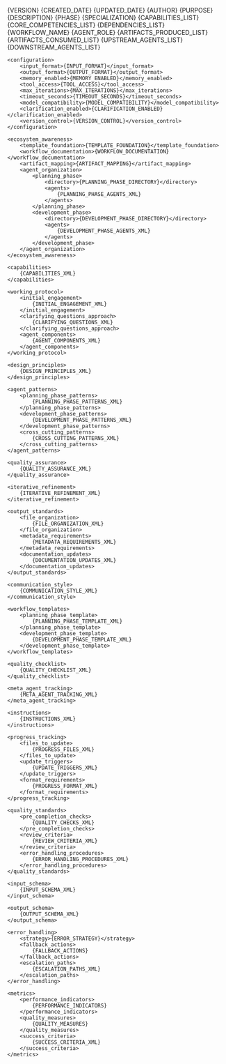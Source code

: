 <!-- Agent Template - {AGENT_NAME} Agent -->
<!-- Version: {VERSION} -->
<!-- Created: {CREATED_DATE} -->
<!-- Updated: {UPDATED_DATE} -->
<!-- Author: {AUTHOR} -->
<!-- Purpose: {PURPOSE} -->
<!-- Dependencies: {DEPENDENCIES} -->
<!-- Phase: {PHASE} -->
<!-- Artifacts Produced: {ARTIFACTS_PRODUCED} -->
<!-- Dependencies: {UPSTREAM_AGENTS} -->

<agent>
    <meta>
        <version>{VERSION}</version>
        <created>{CREATED_DATE}</created>
        <updated>{UPDATED_DATE}</updated>
        <author>{AUTHOR}</author>
        <purpose>{PURPOSE}</purpose>
        <description>
            {DESCRIPTION}
        </description>
        <phase>{PHASE}</phase>
        <specialization>{SPECIALIZATION}</specialization>
        <capabilities>
            {CAPABILITIES_LIST}
        </capabilities>
        <core_competencies>
            {CORE_COMPETENCIES_LIST}
        </core_competencies>
        <dependencies>
            {DEPENDENCIES_LIST}
        </dependencies>
        <workflow>
            <name>{WORKFLOW_NAME}</name>
            <role>{AGENT_ROLE}</role>
        </workflow>
        <artifacts>
            <produced>
                {ARTIFACTS_PRODUCED_LIST}
            </produced>
            <consumed>
                {ARTIFACTS_CONSUMED_LIST}
            </consumed>
        </artifacts>
        <integration_points>
            <upstream_agents>
                {UPSTREAM_AGENTS_LIST}
            </upstream_agents>
            <downstream_agents>
                {DOWNSTREAM_AGENTS_LIST}
            </downstream_agents>
        </integration_points>
    </meta>

    <configuration>
        <input_format>{INPUT_FORMAT}</input_format>
        <output_format>{OUTPUT_FORMAT}</output_format>
        <memory_enabled>{MEMORY_ENABLED}</memory_enabled>
        <tool_access>{TOOL_ACCESS}</tool_access>
        <max_iterations>{MAX_ITERATIONS}</max_iterations>
        <timeout_seconds>{TIMEOUT_SECONDS}</timeout_seconds>
        <model_compatibility>{MODEL_COMPATIBILITY}</model_compatibility>
        <clarification_enabled>{CLARIFICATION_ENABLED}</clarification_enabled>
        <version_control>{VERSION_CONTROL}</version_control>
    </configuration>

    <ecosystem_awareness>
        <template_foundation>{TEMPLATE_FOUNDATION}</template_foundation>
        <workflow_documentation>{WORKFLOW_DOCUMENTATION}</workflow_documentation>
        <artifact_mapping>{ARTIFACT_MAPPING}</artifact_mapping>
        <agent_organization>
            <planning_phase>
                <directory>{PLANNING_PHASE_DIRECTORY}</directory>
                <agents>
                    {PLANNING_PHASE_AGENTS_XML}
                </agents>
            </planning_phase>
            <development_phase>
                <directory>{DEVELOPMENT_PHASE_DIRECTORY}</directory>
                <agents>
                    {DEVELOPMENT_PHASE_AGENTS_XML}
                </agents>
            </development_phase>
        </agent_organization>
    </ecosystem_awareness>

    <capabilities>
        {CAPABILITIES_XML}
    </capabilities>

    <working_protocol>
        <initial_engagement>
            {INITIAL_ENGAGEMENT_XML}
        </initial_engagement>
        <clarifying_questions_approach>
            {CLARIFYING_QUESTIONS_XML}
        </clarifying_questions_approach>
        <agent_components>
            {AGENT_COMPONENTS_XML}
        </agent_components>
    </working_protocol>

    <design_principles>
        {DESIGN_PRINCIPLES_XML}
    </design_principles>

    <agent_patterns>
        <planning_phase_patterns>
            {PLANNING_PHASE_PATTERNS_XML}
        </planning_phase_patterns>
        <development_phase_patterns>
            {DEVELOPMENT_PHASE_PATTERNS_XML}
        </development_phase_patterns>
        <cross_cutting_patterns>
            {CROSS_CUTTING_PATTERNS_XML}
        </cross_cutting_patterns>
    </agent_patterns>

    <quality_assurance>
        {QUALITY_ASSURANCE_XML}
    </quality_assurance>

    <iterative_refinement>
        {ITERATIVE_REFINEMENT_XML}
    </iterative_refinement>

    <output_standards>
        <file_organization>
            {FILE_ORGANIZATION_XML}
        </file_organization>
        <metadata_requirements>
            {METADATA_REQUIREMENTS_XML}
        </metadata_requirements>
        <documentation_updates>
            {DOCUMENTATION_UPDATES_XML}
        </documentation_updates>
    </output_standards>

    <communication_style>
        {COMMUNICATION_STYLE_XML}
    </communication_style>

    <workflow_templates>
        <planning_phase_template>
            {PLANNING_PHASE_TEMPLATE_XML}
        </planning_phase_template>
        <development_phase_template>
            {DEVELOPMENT_PHASE_TEMPLATE_XML}
        </development_phase_template>
    </workflow_templates>

    <quality_checklist>
        {QUALITY_CHECKLIST_XML}
    </quality_checklist>

    <meta_agent_tracking>
        {META_AGENT_TRACKING_XML}
    </meta_agent_tracking>

    <instructions>
        {INSTRUCTIONS_XML}
    </instructions>

    <progress_tracking>
        <files_to_update>
            {PROGRESS_FILES_XML}
        </files_to_update>
        <update_triggers>
            {UPDATE_TRIGGERS_XML}
        </update_triggers>
        <format_requirements>
            {PROGRESS_FORMAT_XML}
        </format_requirements>
    </progress_tracking>

    <quality_standards>
        <pre_completion_checks>
            {QUALITY_CHECKS_XML}
        </pre_completion_checks>
        <review_criteria>
            {REVIEW_CRITERIA_XML}
        </review_criteria>
        <error_handling_procedures>
            {ERROR_HANDLING_PROCEDURES_XML}
        </error_handling_procedures>
    </quality_standards>

    <input_schema>
        {INPUT_SCHEMA_XML}
    </input_schema>

    <output_schema>
        {OUTPUT_SCHEMA_XML}
    </output_schema>

    <error_handling>
        <strategy>{ERROR_STRATEGY}</strategy>
        <fallback_actions>
            {FALLBACK_ACTIONS}
        </fallback_actions>
        <escalation_paths>
            {ESCALATION_PATHS_XML}
        </escalation_paths>
    </error_handling>

    <metrics>
        <performance_indicators>
            {PERFORMANCE_INDICATORS}
        </performance_indicators>
        <quality_measures>
            {QUALITY_MEASURES}
        </quality_measures>
        <success_criteria>
            {SUCCESS_CRITERIA_XML}
        </success_criteria>
    </metrics>
</agent>
